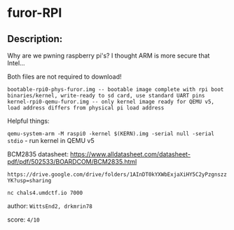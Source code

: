 
# furor-RPI
## Description:
Why are we pwning raspberry pi's? I thought ARM is more secure that Intel... 

Both files are not required to download!

```
bootable-rpi0-phys-furor.img -- bootable image complete with rpi boot binaries/kernel, write-ready to sd card, use standard UART pins
kernel-rpi0-qemu-furor.img -- only kernel image ready for QEMU v5, load address differs from physical pi load address
```

Helpful things:

`qemu-system-arm -M raspi0 -kernel $(KERN).img -serial null -serial stdio` - run kernel in QEMU v5

BCM2835 datasheet: https://www.alldatasheet.com/datasheet-pdf/pdf/502533/BOARDCOM/BCM2835.html

`https://drive.google.com/drive/folders/1AInDT0kYXWbExjaXiHY5C2yPzgnszzYK?usp=sharing`

`nc chals4.umdctf.io 7000`

author: `WittsEnd2, drkmrin78`

score: `4/10`

